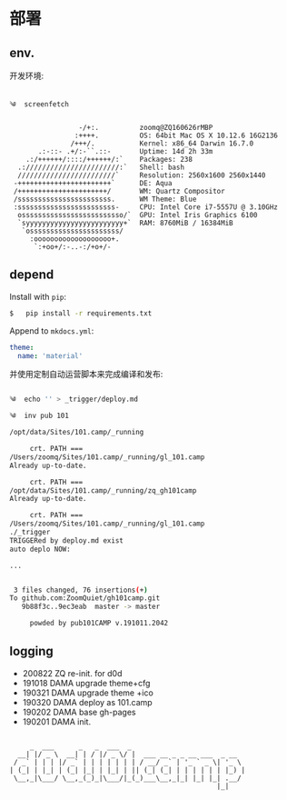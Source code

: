 # 部署

## env.
开发环境:

``` 

༄  screenfetch

                 -/+:.          zoomq@ZQ160626rMBP
                :++++.          OS: 64bit Mac OS X 10.12.6 16G2136
               /+++/.           Kernel: x86_64 Darwin 16.7.0
       .:-::- .+/:-``.::-       Uptime: 14d 2h 33m
    .:/++++++/::::/++++++/:`    Packages: 238
  .:///////////////////////:`   Shell: bash
  ////////////////////////`     Resolution: 2560x1600 2560x1440
 -+++++++++++++++++++++++`      DE: Aqua
 /++++++++++++++++++++++/       WM: Quartz Compositor
 /sssssssssssssssssssssss.      WM Theme: Blue
 :ssssssssssssssssssssssss-     CPU: Intel Core i7-5557U @ 3.10GHz
  osssssssssssssssssssssssso/`  GPU: Intel Iris Graphics 6100
  `syyyyyyyyyyyyyyyyyyyyyyyy+`  RAM: 8760MiB / 16384MiB
   `ossssssssssssssssssssss/
     :ooooooooooooooooooo+.
      `:+oo+/:-..-:/+o+/-

```

## depend

Install with `pip`:

``` sh
$   pip install -r requirements.txt
```

Append to `mkdocs.yml`:

``` yaml
theme:
  name: 'material'
```

并使用定制自动运营脚本来完成编译和发布:


``` sh

༄  echo '' > _trigger/deploy.md

༄  inv pub 101

/opt/data/Sites/101.camp/_running

     crt. PATH ===
/Users/zoomq/Sites/101.camp/_running/gl_101.camp
Already up-to-date.

     crt. PATH ===
/opt/data/Sites/101.camp/_running/zq_gh101camp
Already up-to-date.

     crt. PATH ===
/Users/zoomq/Sites/101.camp/_running/gl_101.camp
./_trigger
TRIGGERed by deploy.md exist
auto deplo NOW:

...


 3 files changed, 76 insertions(+)
To github.com:ZoomQuiet/gh101camp.git
   9b88f3c..9ec3eab  master -> master

     powded by pub101CAMP v.191011.2042
```

## logging

- 200822 ZQ re-init. for d0d
- 191018 DAMA upgrade theme+cfg
- 190321 DAMA upgrade theme +ico
- 190320 DAMA deploy as 101.camp
- 190202 DAMA base gh-pages
- 190201 DAMA init.




```

     _  ___      _   _  ___  _
  __| |/ _ \  __| | / |/ _ \/ |  ___ __ _ _ __ ___  _ __
 / _` | | | |/ _` | | | | | | | / __/ _` | '_ ` _ \| '_ \
| (_| | |_| | (_| |_| | |_| | || (_| (_| | | | | | | |_) |
 \__,_|\___/ \__,_(_)_|\___/|_(_)___\__,_|_| |_| |_| .__/
                                                   |_|

```



